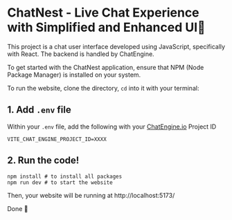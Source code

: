 # ChatNest - Live Chat Experience with Simplified and Enhanced UI💬 

This project is a chat user interface developed using JavaScript, specifically with React. The backend is handled by ChatEngine.

To get started with the ChatNest application, ensure that NPM (Node Package Manager) is installed on your system.

To run the website, clone the directory, `cd` into it with your terminal:

## 1. Add `.env` file

Within your `.env` file, add the following with your [ChatEngine.io](ChatEngine.io) Project ID

```
VITE_CHAT_ENGINE_PROJECT_ID=XXXX
```

## 2. Run the code!

```
npm install # to install all packages
npm run dev # to start the website
```

Then, your website will be running at http://localhost:5173/

Done 🎉
